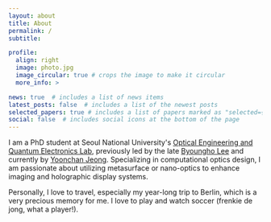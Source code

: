 ```yaml
---
layout: about
title: About
permalink: /
subtitle: 

profile:
  align: right
  image: photo.jpg
  image_circular: true # crops the image to make it circular
  more_info: >

news: true  # includes a list of news items
latest_posts: false  # includes a list of the newest posts
selected_papers: true # includes a list of papers marked as "selected={true}"
social: false  # includes social icons at the bottom of the page
---
```


I am a PhD student at Seoul National University's [Optical Engineering and Quantum Electronics Lab](http://oeqelab.snu.ac.kr/), previously led by the late [Byoungho Lee](http://oeqelab.snu.ac.kr/PROF) and currently by [Yoonchan Jeong](https://laser.snu.ac.kr/members/professor). Specializing in computational optics design, I am passionate about utilizing metasurface or nano-optics to enhance imaging and holographic display systems. 

Personally, I love to travel, especially my year-long trip to Berlin, which is a very precious memory for me. I love to play and watch soccer (frenkie de jong, what a player!).